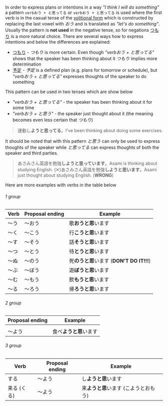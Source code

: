 In order to express plans or intentions in a way *"I think I will do something"* a pattern `verbおう + と思ってる` or `verbおう + と思ってる` is used where the first verb is in the casual tense of the [volitional form](24) which is constructed by replacing the last vowel with *おう* and is translated as *"let's do something"*. Usually the pattern is **not used** in the negative tense, so for negations [つもり](49) is a more natural choice.
There are several ways how to express intentions and below the differences are explained:
- [つもり](49) - *つもり* is more certain. Even though *"verbおう + と思ってる"* shows that the speaker has been thinking about it *つもり* implies more determination
- [予定](140) - *予定* is a defined plan (e.g. plans for tomorrow or schedule), but *"verbおう + と思ってる"* expresses thoughts of the speaker to do something

This pattern can be used in two tenses which are show below
- *"verbおう + と思ってる"* - the speaker has been thinking about it for some time
- *"verbおう + と思う"* - the speaker just thought about it (the meaning becomes even less certain that *つもり*)
>運動し**ようと思ってる**。I've been thinking about doing some exercises.

It should be noted that with this pattern *と思う* can only be used to express thoughts of the speaker while *と思ってる* can express thoughts of both the speaker and third parties.
>あさみさん英語を勉強**しようと思っています**。Asami is thinking about studying English.
>(✕)あさみさん英語を勉強**しようと思います**。Asami just thought about studying English. (**WRONG**)

Here are more examples with verbs in the table below

###### 1 group
|Verb|Proposal ending|Example|
|-|-|-|
|～う|～おう|歌**おうと思**います|
|～く|～こう|行**こうと思**います|
|～す|～そう|話**そうと思**います|
|～つ|～とう|待**とうと思**います|
|～ぬ|～のう|死**のうと思**います (**DON'T DO IT!!!**)|
|～ぶ|～ぼう|遊**ぼうと思**います|
|～む|～もう|飲**もうと思**います|
|～る|～ろう|帰**ろうと思**います|

###### 2 group
|Proposal ending|Example|
|-|-|
|||
|～よう|食べ**ようと思**います|

###### 3 group
|Verb|Proposal ending|Example|
|-|-|-|
|する|～よう|し**ようと思**います|
|来る (くる)|～よう|来**ようと思**います (こようとおもう)|
